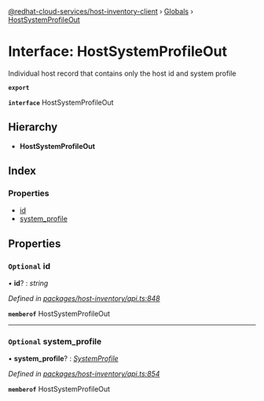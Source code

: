 [@redhat-cloud-services/host-inventory-client](../README.md) › [Globals](../globals.md) › [HostSystemProfileOut](hostsystemprofileout.md)

# Interface: HostSystemProfileOut

Individual host record that contains only the host id and system profile

**`export`** 

**`interface`** HostSystemProfileOut

## Hierarchy

* **HostSystemProfileOut**

## Index

### Properties

* [id](hostsystemprofileout.md#optional-id)
* [system_profile](hostsystemprofileout.md#optional-system_profile)

## Properties

### `Optional` id

• **id**? : *string*

*Defined in [packages/host-inventory/api.ts:848](https://github.com/RedHatInsights/javascript-clients/blob/master/packages/host-inventory/api.ts#L848)*

**`memberof`** HostSystemProfileOut

___

### `Optional` system_profile

• **system_profile**? : *[SystemProfile](systemprofile.md)*

*Defined in [packages/host-inventory/api.ts:854](https://github.com/RedHatInsights/javascript-clients/blob/master/packages/host-inventory/api.ts#L854)*

**`memberof`** HostSystemProfileOut
